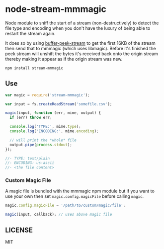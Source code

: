 # node-stream-mmmagic

Node module to sniff the start of a stream (non-destructively) to detect the file type and encoding
when you don't have the luxury of being able to restart the stream again.

It does so by using [buffer-peek-stream](https://github.com/seangarner/node-buffer-peek-stream) to
get the first 16KB of the stream then send that to mmmagic (which uses libmagic).  Before it's
finished the peek stream will unshift the bytes it's received back onto the origin stream thereby
making it appear as if the origin stream was new.

```bash
npm install stream-mmmagic
```

## Use
```js
var magic = require('stream-mmmagic');

var input = fs.createReadStream('somefile.csv');

magic(input, function (err, mime, output) {
  if (err) throw err;

  console.log('TYPE:', mime.type);
  console.log('ENCODING:', mime.encoding);

  // will print the *whole* file
  output.pipe(process.stdout);
});

//- TYPE: text/plain
//- ENCODING: us-ascii
//- <the file content>
```

### Custom Magic File
A magic file is bundled with the mmmagic npm module but if you want to use your own then set
`magic.config.magicFile` before calling `magic`.

```js
magic.config.magicFile = '/path/to/custom/magic/file';

magic(input, callback); // uses above magic file
```

## LICENSE
MIT
